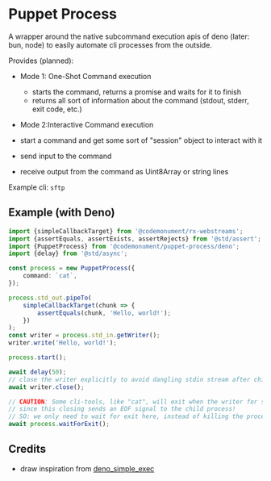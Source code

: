 # Puppet Process

A wrapper around the native subcommand execution apis of deno (later: bun, node) to easily automate cli processes from the outside.

Provides (planned):

- Mode 1: One-Shot Command execution

  - starts the command, returns a promise and waits for it to finish
  - returns all sort of information about the command (stdout, stderr, exit code, etc.)

- Mode 2:Interactive Command execution
- start a command and get some sort of "session" object to interact with it
- send input to the command
- receive output from the command as Uint8Array or string lines

Example cli: `sftp`

## Example (with Deno)

```typescript
import {simpleCallbackTarget} from '@codemonument/rx-webstreams';
import {assertEquals, assertExists, assertRejects} from '@std/assert';
import {PuppetProcess} from '@codemonument/puppet-process/deno';
import {delay} from '@std/async';

const process = new PuppetProcess({
	command: `cat`,
});

process.std_out.pipeTo(
	simpleCallbackTarget(chunk => {
		assertEquals(chunk, 'Hello, world!');
	})
);
const writer = process.std_in.getWriter();
writer.write('Hello, world!');

process.start();

await delay(50);
// close the writer explicitly to avoid dangling stdin stream after child process has finished
await writer.close();

// CAUTION: Some cli-tools, like "cat", will exit when the writer for stdin is closed,
// since this closing sends an EOF signal to the child process!
// SO: we only need to wait for exit here, instead of killing the process.
await process.waitForExit();
```

## Credits

- draw inspiration from [deno_simple_exec](https://github.com/codemonument/deno_simple_exec)
